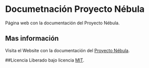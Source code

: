 # Documetnación Proyecto Nébula

Página web con la documentación del Proyecto Nébula.

## Mas información
Visita el Website con la documentación del [Proyecto Nébula](http://nebula.sirideas.com/).

##Licencia
Liberado bajo licencia [MIT](https://github.com/SirIdeas/nebula/blob/master/LICENSE).